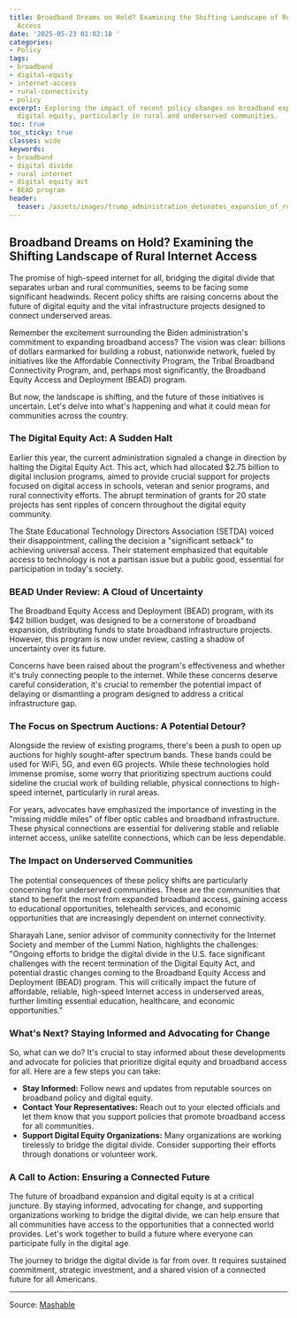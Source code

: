 ```yaml
---
title: Broadband Dreams on Hold? Examining the Shifting Landscape of Rural Internet
  Access
date: '2025-05-23 01:02:18 '
categories:
- Policy
tags:
- broadband
- digital-equity
- internet-access
- rural-connectivity
- policy
excerpt: Exploring the impact of recent policy changes on broadband expansion and
  digital equity, particularly in rural and underserved communities.
toc: true
toc_sticky: true
classes: wide
keywords:
- broadband
- digital divide
- rural internet
- digital equity act
- BEAD program
header:
  teaser: /assets/images/trump_administration_detonates_expansion_of_rural__20250523010217.jpg
---
```


## Broadband Dreams on Hold? Examining the Shifting Landscape of Rural Internet Access

The promise of high-speed internet for all, bridging the digital divide that separates urban and rural communities, seems to be facing some significant headwinds. Recent policy shifts are raising concerns about the future of digital equity and the vital infrastructure projects designed to connect underserved areas.

Remember the excitement surrounding the Biden administration's commitment to expanding broadband access? The vision was clear: billions of dollars earmarked for building a robust, nationwide network, fueled by initiatives like the Affordable Connectivity Program, the Tribal Broadband Connectivity Program, and, perhaps most significantly, the Broadband Equity Access and Deployment (BEAD) program.

But now, the landscape is shifting, and the future of these initiatives is uncertain. Let's delve into what's happening and what it could mean for communities across the country.

### The Digital Equity Act: A Sudden Halt

Earlier this year, the current administration signaled a change in direction by halting the Digital Equity Act. This act, which had allocated $2.75 billion to digital inclusion programs, aimed to provide crucial support for projects focused on digital access in schools, veteran and senior programs, and rural connectivity efforts. The abrupt termination of grants for 20 state projects has sent ripples of concern throughout the digital equity community.

The State Educational Technology Directors Association (SETDA) voiced their disappointment, calling the decision a "significant setback" to achieving universal access. Their statement emphasized that equitable access to technology is not a partisan issue but a public good, essential for participation in today's society.

### BEAD Under Review: A Cloud of Uncertainty

The Broadband Equity Access and Deployment (BEAD) program, with its $42 billion budget, was designed to be a cornerstone of broadband expansion, distributing funds to state broadband infrastructure projects. However, this program is now under review, casting a shadow of uncertainty over its future.

Concerns have been raised about the program's effectiveness and whether it's truly connecting people to the internet. While these concerns deserve careful consideration, it's crucial to remember the potential impact of delaying or dismantling a program designed to address a critical infrastructure gap.

### The Focus on Spectrum Auctions: A Potential Detour?

Alongside the review of existing programs, there's been a push to open up auctions for highly sought-after spectrum bands. These bands could be used for WiFi, 5G, and even 6G projects. While these technologies hold immense promise, some worry that prioritizing spectrum auctions could sideline the crucial work of building reliable, physical connections to high-speed internet, particularly in rural areas.

For years, advocates have emphasized the importance of investing in the "missing middle miles" of fiber optic cables and broadband infrastructure. These physical connections are essential for delivering stable and reliable internet access, unlike satellite connections, which can be less dependable.

### The Impact on Underserved Communities

The potential consequences of these policy shifts are particularly concerning for underserved communities. These are the communities that stand to benefit the most from expanded broadband access, gaining access to educational opportunities, telehealth services, and economic opportunities that are increasingly dependent on internet connectivity.

Sharayah Lane, senior advisor of community connectivity for the Internet Society and member of the Lummi Nation, highlights the challenges: "Ongoing efforts to bridge the digital divide in the U.S. face significant challenges with the recent termination of the Digital Equity Act, and potential drastic changes coming to the Broadband Equity Access and Deployment (BEAD) program. This will critically impact the future of affordable, reliable, high-speed Internet access in underserved areas, further limiting essential education, healthcare, and economic opportunities."

### What's Next? Staying Informed and Advocating for Change

So, what can we do? It's crucial to stay informed about these developments and advocate for policies that prioritize digital equity and broadband access for all. Here are a few steps you can take:

*   **Stay Informed:** Follow news and updates from reputable sources on broadband policy and digital equity.
*   **Contact Your Representatives:** Reach out to your elected officials and let them know that you support policies that promote broadband access for all communities.
*   **Support Digital Equity Organizations:** Many organizations are working tirelessly to bridge the digital divide. Consider supporting their efforts through donations or volunteer work.

### A Call to Action: Ensuring a Connected Future

The future of broadband expansion and digital equity is at a critical juncture. By staying informed, advocating for change, and supporting organizations working to bridge the digital divide, we can help ensure that all communities have access to the opportunities that a connected world provides. Let's work together to build a future where everyone can participate fully in the digital age.

The journey to bridge the digital divide is far from over. It requires sustained commitment, strategic investment, and a shared vision of a connected future for all Americans.

---

Source: [Mashable](https://mashable.com/article/trump-broadband-funding-cuts)